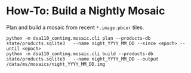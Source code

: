 # How-To: Build a Nightly Mosaic

Plan and build a mosaic from recent `*.image.pbcor` tiles.

```
python -m dsa110_contimg.mosaic.cli plan --products-db state/products.sqlite3   --name night_YYYY_MM_DD --since <epoch> --until <epoch>
python -m dsa110_contimg.mosaic.cli build --products-db state/products.sqlite3   --name night_YYYY_MM_DD --output /data/ms/mosaics/night_YYYY_MM_DD.img
```
